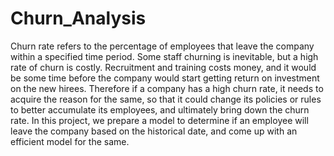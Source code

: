 # Churn_Analysis
Churn rate refers to the percentage of employees that leave the company within a specified time period. Some staff churning is inevitable, but a high rate of churn is costly. Recruitment and training costs money, and it would be some time before the company would start getting return on investment on the new hirees.
Therefore if a company has a high churn rate, it needs to acquire the reason for the same, so that it could change its policies or rules to better accumulate its employees, and ultimately bring down the churn rate.
In this project, we prepare a model to determine if an employee will leave the company based
on the historical date, and come up with an efficient model for the same.
